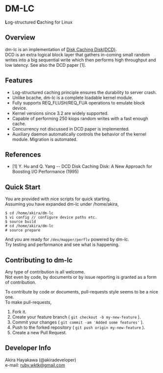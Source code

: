 # DM-LC
**L**og-structured **C**aching for Linux

## Overview
dm-lc is an implementation of [Disk Caching Disk(DCD)](http://www.ele.uri.edu/research/hpcl/DCD/DCD.html).  
DCD is an extra logical block layer that 
gathers in-coming small random writes 
into a big sequential write
which then performs high throughput and low latency. See also the DCD paper [1].  

## Features
* Log-structured caching principle ensures the durability to server crash.  
* Unlike bcache, dm-lc is a complete loadable kernel module.  
* Fully supports REQ_FLUSH/REQ_FUA operations to emulate block device.  
* Kernel versions since 3.2 are widely supported.  
* Capable of performing 250 kiops random writes with a fast enough cache.  
* Concurrency not discussed in DCD paper is implemented.  
* Auxiliary daemon automatically controls the behavior of the kernel module. Migration is automated.  

## References
* [1] Y. Hu and Q. Yang -- DCD Disk Caching Disk: A New Approach for Boosting I/O Performance (1995)

## Quick Start
You are provided with nice scripts for quick starting.  
Assuming you have expanded dm-lc under /home/akira,

	$ cd /home/akira/dm-lc
	$ vi config // configure device paths etc.
	$ source build
	# cd /home/akira/dm-lc
	# source prepare

And you are ready for `/dev/mapper/perflv` powered by dm-lc.  
Try testing and performance and see what is happening.

## Contributing to dm-lc
Any type of contribution is all welcome.  
Not even by code, by documents or by issue reporting is granted as a form of contribution.   

To contribute by code or documents, pull-requests style seems to be a nice one.  
To make pull-requests,  

1. Fork it.   
2. Create your feature branch ( `git checkout -b my-new-feature` ).  
3. Commit your changes ( `git commit -am 'Added some features'` ).  
4. Push to the forked repository ( `git push origin my-new-feature` ).  
5. Create a new Pull Request.

## Developer Info
Akira Hayakawa (@akiradeveloper)  
e-mail: ruby.wktk@gmail.com
